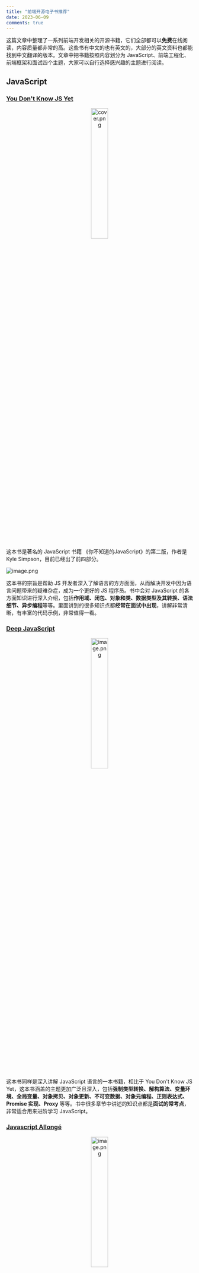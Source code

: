 ```yaml
---
title: "前端开源电子书推荐"
date: 2023-06-09
comments: true
---
```


这篇文章中整理了一系列前端开发相关的开源书籍，它们全部都可以**免费**在线阅读，内容质量都非常的高。这些书有中文的也有英文的，大部分的英文资料也都能找到中文翻译的版本。文章中把书籍按照内容划分为 JavaScript、前端工程化、前端框架和面试四个主题，大家可以自行选择感兴趣的主题进行阅读。

## JavaScript

### [You Don't Know JS Yet](https://github.com/getify/You-Dont-Know-JS)

<p align="center"><img src="https://p6-juejin.byteimg.com/tos-cn-i-k3u1fbpfcp/6a14ebdf830348858117adb2a2be394e~tplv-k3u1fbpfcp-watermark.image?" alt="cover.png" width="30%"></p>

这本书是著名的 JavaScript 书籍 《你不知道的JavaScript》的第二版，作者是 Kyle Simpson，目前已经出了前四部分。

![image.png](https://p6-juejin.byteimg.com/tos-cn-i-k3u1fbpfcp/229ed8884021474884c21c08eb978a2d~tplv-k3u1fbpfcp-watermark.image?)

这本书的宗旨是帮助 JS 开发者深入了解语言的方方面面，从而解决开发中因为语言问题带来的疑难杂症，成为一个更好的 JS 程序员。书中会对 JavaScript 的各方面知识进行深入介绍，包括**作用域、闭包、对象和类、数据类型及其转换、语法细节、异步编程**等等。里面讲到的很多知识点都**经常在面试中出现**，讲解非常清晰，有丰富的代码示例，非常值得一看。

### [Deep JavaScript](https://exploringjs.com/deep-js/toc.html)

<p align="center"><img src="https://p9-juejin.byteimg.com/tos-cn-i-k3u1fbpfcp/3a0fa99a2cb747928996041e0da1f5a0~tplv-k3u1fbpfcp-watermark.image?" alt="image.png" width="30%"></p>

这本书同样是深入讲解 JavaScript 语言的一本书籍，相比于 You Don't Know JS Yet，这本书涵盖的主题更加广泛且深入，包括**强制类型转换、解构算法、变量环境、全局变量、对象拷贝、对象更新、不可变数据、对象元编程、正则表达式、Promise 实现、Proxy** 等等。书中很多章节中讲述的知识点都是**面试的常考点**，非常适合用来进阶学习 JavaScript。

### [Javascript Allongé](https://leanpub.com/javascriptallongesix/read#functions)

<p align="center"><img src="https://p9-juejin.byteimg.com/tos-cn-i-k3u1fbpfcp/020266b998664a8cb319f721bd9d70ca~tplv-k3u1fbpfcp-watermark.image?" alt="image.png" width="30%"></p>

Javascript Allongé 涵盖了一系列广泛的主题，包括 **JS 语言特性、函数式编程、面向对象编程**等。本书力求重新解读、强化 JavaScript 学习者对语言本质的深入理解。

这本书从 JavaScript 中值（Value）和表达式（Expression）的概念讲起，讨论了类型、相等性、函数、闭包、作用域、集合、迭代器、类、实例等等概念。书中还讲解了如何用 JavaScript 进行面向对象编程和函数式编程，写出更优雅的代码。Javascript Allongé 将教会你如何处理并简化复杂的代码，全方位提升你的代码水平。

### [Functional Light JavaScript](https://github.com/getify/Functional-Light-JS)

<p align="center"><img src="https://p1-juejin.byteimg.com/tos-cn-i-k3u1fbpfcp/b7ac2f3f4c064587a1ad4462b850959a~tplv-k3u1fbpfcp-watermark.image?" alt="image.png"></p>

这本书和 You Don't Know JS yet 是**同一个作者**。这本书讲解了**函数式编程的核心概念及其在 JavaScript 中的应用**。这本书的与众不同之处在于作者极力避免使用大量晦涩的函数式编程术语，书中介绍了函数式编程基本概念中的一个子集，因此本书的标题是“轻量级函数式编程”。

### [Understanding ECMAScript 6](https://leanpub.com/understandinges6/read/)

<p align="center"><img src="https://p9-juejin.byteimg.com/tos-cn-i-k3u1fbpfcp/37ee290eb88644ed99391630574c8d7d~tplv-k3u1fbpfcp-watermark.image?" alt="image.png" width="25%"></p>

这本书的作者是 Nicholas C. Zakas，他是著名的 JavaScript **红宝书前三版的作者**。这本书是他所攥写的 ES6 指南，书中**完整地介绍了 ES6 中的新语言特性**，包括变量绑定、字符串和正则表达式、函数、对象、解构、Symbol、集合（Set）和映射（Map）、迭代器（Iterator）和生成器（Generator）、Class关键字、数组、Promise、Proxy 和 Reflection、ES Module等，内容非常丰富，讲解深入浅出。附录中还介绍了 ES7 标准中的内容。

### [ECMAScript 6 入门](https://es6.ruanyifeng.com/)

<p align="center"><img src="https://p9-juejin.byteimg.com/tos-cn-i-k3u1fbpfcp/ee489285aadb49ccad820c7e3ccb35fe~tplv-k3u1fbpfcp-watermark.image?" alt="image.png" width="30%"></p>

《ECMAScript 6 入门教程》是一本开源的 JavaScript 语言教程，作者是**阮一峰**。这本书**全面介绍了 ECMAScript 6 新引入的语法特性**，具体的内容可以参考书的目录：

<p align="center"><img src="https://p1-juejin.byteimg.com/tos-cn-i-k3u1fbpfcp/a039df6934314b6685970a1818571c6d~tplv-k3u1fbpfcp-watermark.image?" alt="image-20230609012816356.png" width="50%"></p>

### [Introduction to Design Patterns](https://www.patterns.dev/posts/introduction)

<p align="center"><img src="https://p6-juejin.byteimg.com/tos-cn-i-k3u1fbpfcp/3b84adbe72924e60b1d900b28f716c02~tplv-k3u1fbpfcp-watermark.image?" alt="image.png" width="30%"></p>

这本书介绍了前端开发中常用的各种 Patterns，包括了**设计模式、渲染模式和性能优化模式**三个大类。每个模式的讲解都配备了完整可运行的代码示例和生动的视频图解，完整讲述了各个模式的概念、使用方法、应用场景和 Tradeoff。在设计模式的讲解中还提供了对应的单元测试代码。

## 前端工程化

### [七天学会NodeJS](http://nqdeng.github.io/7-days-nodejs/)

![image-20230609013255654.png](https://p3-juejin.byteimg.com/tos-cn-i-k3u1fbpfcp/ddbf7fe6bd714f0ca324d4e8e652f589~tplv-k3u1fbpfcp-watermark.image?)

这本书出自于阿里巴巴国际站前端技术部，分为7个部分（一天一个），分别是：**NodeJS 基础、代码的组织和部署、文件操作、网络操作、进程管理、异步编程、实战示例**。通过学习这本书可以掌握 NodeJS 的常用核心知识。

### [深入理解 TypeScript](https://jkchao.github.io/typescript-book-chinese/)

<p align="center"><img src="https://p3-juejin.byteimg.com/tos-cn-i-k3u1fbpfcp/6850005fc3d845d3a20cbd1e9695f45d~tplv-k3u1fbpfcp-zoom-1.image" alt="深入理解TypeScript"></p>

TypeScript 发展至今，已经成为大型项目的标配，其提供的静态类型系统，大大增强了代码的可读性以及可维护性；同时，它提供最新和不断发展的 JavaScript 特性，能让我们建立更健壮的组件。

[TypeScript Deep Dive](https://github.com/basarat/typescript-book/) 是一本很好的开源书，从基础到深入，全面地阐述了 TypeScript 的各种魔法，包括 **TS 项目的构建、TS 类型和基本语法、TS 编译原理以及性能优化方法**等等。不管你是新手还是老鸟都可以阅读。此外，它不同于 TypeScript 官方给出的文档（当然 TypeScript 给出的文档是很好的），在此书中，结合实际应用下的场景用例，你将能更深入的理解 TypeScript。本书是 TypeScript Deep Dive 的中文版。

### [深入浅出 Webpack](https://webpack.wuhaolin.cn/)

<p align="center"><img src="https://p1-juejin.byteimg.com/tos-cn-i-k3u1fbpfcp/23ad6a8295fe43e39eae532eeda5f51f~tplv-k3u1fbpfcp-watermark.image?" alt="image.png" width="40%"></p>

Web 应用日益复杂，相关开发技术也百花齐放，这对前端构建工具提出了更高的要求。 Webpack 从众多构建工具中脱颖而出成为目前最流行的构建工具，几乎成为目前前端开发里的必备工具之一， 因此每位紧跟时代的前端工程师都应该掌握 Webpack。

这本书的作者是[吴浩麟](https://github.com/gwuhaolin)。本书从实践出发，用简单易懂的例子带你快速入门Webpack，再结合实际工作中常用的场景给出最佳实战，通过前3章的学习足以让你解决工作中的常见问题； 本书还介绍了如何优化构建的速度和输出，并解析了Webpack的工作原理，以及 Plugin和Loader的编写方法，可帮助你进一步学习Webpack。 本书按照**入门、配置、实战、优化和原理**的路线层层深入，涵盖了Webpack的方方面面。

书中每一小节都会提供与之对应的完整项目代码，在每节的最后会有下载链接，它们都是可以正常运行的，并且有详细的注释。

## 前端框架

### [React技术揭秘](https://react.iamkasong.com/)

![image-20230609010604711.png](https://p3-juejin.byteimg.com/tos-cn-i-k3u1fbpfcp/e43062e16f084bfc975857c35040f12b~tplv-k3u1fbpfcp-watermark.image?)

这本书的作者是魔术师卡颂，其宗旨是打造一本严谨、易懂的 **React 源码分析教程**。本书从理念、架构到实现循序渐进地分析了 React 的源码，每一章都提供了可运行的 demo。书中所有观点来自 React 核心团队成员在公开场合的分享，并且包含了丰富的参考资料 —— 包括在线Demo、文章、视频。

### [深入理解 Vue.js 实战](https://godbasin.github.io/vue-ebook/)

<p align="center"><img src="https://p9-juejin.byteimg.com/tos-cn-i-k3u1fbpfcp/e82f5bf07e1243c9a31bba4a460ba277~tplv-k3u1fbpfcp-watermark.image?" alt="image.png" width="30%"></p>

这本书全面了介绍 Vue.js 框架的**相关历史、设计原理和使用方法**，结合实战让读者更深入理解 Vue.js 框架，掌握其使用方法。

## 面试

### [web前端面试 - 面试官系列](https://vue3js.cn/interview/)

![image-20230609015444651.png](https://p3-juejin.byteimg.com/tos-cn-i-k3u1fbpfcp/962ca69cd41b4e6cae0e42be2748647b~tplv-k3u1fbpfcp-watermark.image?)

这本书是由“JS每日一题”社群维护的前端面试题库，包含但不限于 Vue 面试题，React 面试题，JS 面试题，HTTP 面试题，工程化面试题，CSS 面试题，算法面试题。其内容基本上**涵盖了常见的面试问题**，问题的解答质量也非常不错，并且提供了丰富的参考文献，很适合用来进行八股文复习。

### [代码随想录](https://programmercarl.com/)

<p align="center"><img src="https://p9-juejin.byteimg.com/tos-cn-i-k3u1fbpfcp/04d9245433a4423a9c3516327b8e142b~tplv-k3u1fbpfcp-watermark.image?" alt="20220926101859.png" width="50%"></p>

这本书是由[程序员Carl](https://github.com/youngyangyang04)整理的一份 **Leetcode 刷题攻略**，遵循循序渐进的原则，其中的题目基本上都是经典题目高频面试题，每道题目都有详细的题解（图文并茂，难点配有视频）。现在还有配套的[算法公开课](https://space.bilibili.com/525438321/channel/collectiondetail?sid=180037)可以观看，由作者本人亲自讲解。算法面试的复习可以参考这本书来进行。

（本文作者 wzkMaster）